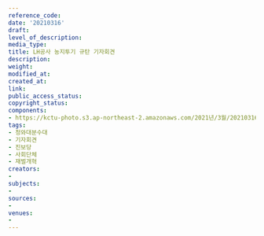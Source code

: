 ```yaml
---
reference_code: 
date: '20210316'
draft: 
level_of_description: 
media_type: 
title: LH공사 농지투기 규탄 기자회견
description: 
weight: 
modified_at: 
created_at: 
link: 
public_access_status: 
copyright_status: 
components:
- https://kctu-photo.s3.ap-northeast-2.amazonaws.com/2021년/3월/20210316-LH공사+농지투기+규탄+기자회견_청와대분수대_기자회견_진보당_사회단체_재벌개혁/_5D43975.jpg
tags:
- 청와대분수대
- 기자회견
- 진보당
- 사회단체
- 재벌개혁
creators:
- 
subjects:
- 
sources:
- 
venues:
- 
---
```

